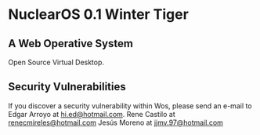 # NuclearOS 0.1 Winter Tiger 

## A Web Operative System

Open Source Virtual Desktop.

## Security Vulnerabilities

If you discover a security vulnerability within Wos, please send an e-mail to 
Edgar Arroyo at hi.ed@hotmail.com. 
Rene Castilo at renecmireles@hotmail.com
Jesús Moreno at jjmv.97@hotmail.com
